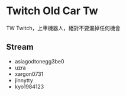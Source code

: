 # Twitch Old Car Tw

TW Twitch，上車機器人，絕對不要漏掉任何機會

## Stream

* asiagodtonegg3be0
* uzra
* xargon0731
* jinnytty
* kyo1984123
